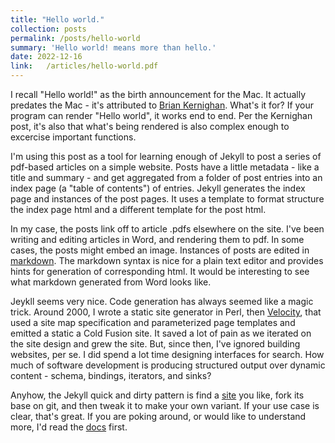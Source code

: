 ```yaml
---
title: "Hello world."
collection: posts
permalink: /posts/hello-world
summary: 'Hello world! means more than hello.'
date: 2022-12-16
link:   /articles/hello-world.pdf
---
```


I recall "Hello world!" as the birth announcement for the Mac. It actually predates the Mac - it's attributed to [Brian Kernighan](https://www.thesoftwareguild.com/blog/the-history-of-hello-world/). 
What's it for? If your program can render "Hello world", it works end to end. 
Per the Kernighan post, it's also that what's being rendered is also complex enough to excercise important functions. 

I'm using this post as a tool for learning enough of Jekyll to post a series of pdf-based articles on a simple website. 
Posts have a little metadata - like a title and summary - and get aggregated from a folder of post entries into an index page (a "table of contents") of entries. 
Jekyll generates the index page and instances of the post pages. It uses a template to format structure the index page html and a different template for the post html.

In my case, the posts link off to article .pdfs elsewhere on the site. I've been writing and editing articles in Word, and rendering them to pdf. 
In some cases, the posts might embed an image. Instances of posts are edited in [markdown](https://www.markdownguide.org/basic-syntax/). 
The markdown syntax is nice for a plain text editor and provides hints for generation of corresponding html. It would be interesting to see what markdown generated from Word looks like.

Jeykll seems very nice. Code generation has always seemed like a magic trick.
Around 2000, I wrote a static site generator in Perl, then [Velocity](https://velocity.apache.org/), that used a site map specification and parameterized page templates and emitted a static a Cold Fusion site. 
It saved a lot of pain as we iterated on the site design and grew the site. 
But, since then, I've ignored building websites, per se. I did spend a lot time designing interfaces for search. 
How much of software development is producing structured output over dynamic content  - schema, bindings, iterators, and sinks?

Anyhow, the Jekyll quick and dirty pattern is find a [site](https://gdasoulas.github.io/) you like, fork its base on git, and then tweak it to make your own variant. 
If your use case is clear, that's great. If you are poking around, or would like to understand more, I'd read the [docs](https://jekyllrb.com/docs/front-matter/) first.
